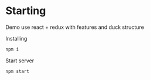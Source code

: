 # Starting

Demo use react + redux with features and duck structure

Installing

```bash
npm i
```

Start server

```bash
npm start
```